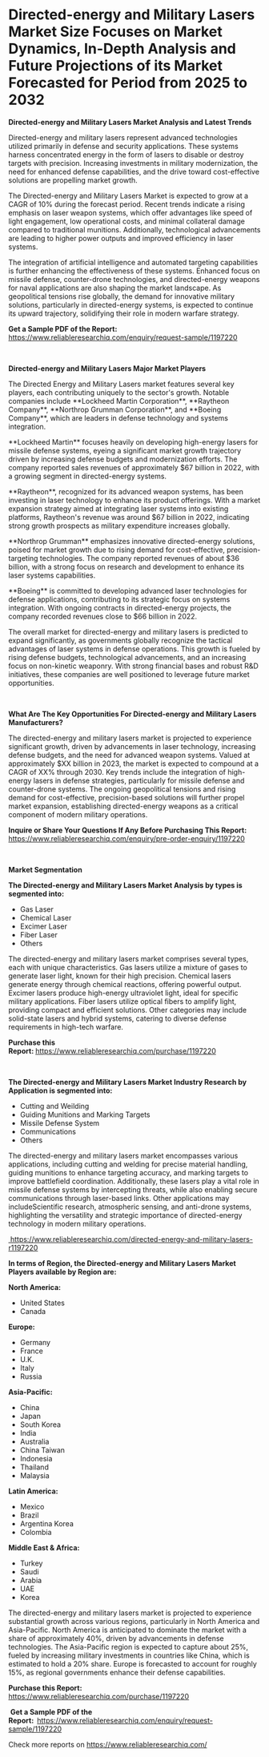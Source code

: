 <p><h1>Directed-energy and Military Lasers Market Size Focuses on Market Dynamics, In-Depth Analysis and Future Projections of its Market Forecasted for Period from 2025 to 2032</h1></p><p><strong>Directed-energy and Military Lasers Market Analysis and Latest Trends</strong></p>
<p><p>Directed-energy and military lasers represent advanced technologies utilized primarily in defense and security applications. These systems harness concentrated energy in the form of lasers to disable or destroy targets with precision. Increasing investments in military modernization, the need for enhanced defense capabilities, and the drive toward cost-effective solutions are propelling market growth.</p><p>The Directed-energy and Military Lasers Market is expected to grow at a CAGR of 10% during the forecast period. Recent trends indicate a rising emphasis on laser weapon systems, which offer advantages like speed of light engagement, low operational costs, and minimal collateral damage compared to traditional munitions. Additionally, technological advancements are leading to higher power outputs and improved efficiency in laser systems. </p><p>The integration of artificial intelligence and automated targeting capabilities is further enhancing the effectiveness of these systems. Enhanced focus on missile defense, counter-drone technologies, and directed-energy weapons for naval applications are also shaping the market landscape. As geopolitical tensions rise globally, the demand for innovative military solutions, particularly in directed-energy systems, is expected to continue its upward trajectory, solidifying their role in modern warfare strategy.</p></p>
<p><strong>Get a Sample PDF of the Report:&nbsp;</strong> <a href="https://www.reliableresearchiq.com/enquiry/request-sample/1197220?utm_campaign=2644&utm_medium=2&utm_source=Github&utm_content=ia&utm_term=28022025&utm_id=directed-energy-and-military-lasers">https://www.reliableresearchiq.com/enquiry/request-sample/1197220</a></p>
<p>&nbsp;</p>
<p><strong>Directed-energy and Military Lasers Major Market Players</strong></p>
<p><p>The Directed Energy and Military Lasers market features several key players, each contributing uniquely to the sector's growth. Notable companies include **Lockheed Martin Corporation**, **Raytheon Company**, **Northrop Grumman Corporation**, and **Boeing Company**, which are leaders in defense technology and systems integration.</p><p>**Lockheed Martin** focuses heavily on developing high-energy lasers for missile defense systems, eyeing a significant market growth trajectory driven by increasing defense budgets and modernization efforts. The company reported sales revenues of approximately $67 billion in 2022, with a growing segment in directed-energy systems.</p><p>**Raytheon**, recognized for its advanced weapon systems, has been investing in laser technology to enhance its product offerings. With a market expansion strategy aimed at integrating laser systems into existing platforms, Raytheon's revenue was around $67 billion in 2022, indicating strong growth prospects as military expenditure increases globally.</p><p>**Northrop Grumman** emphasizes innovative directed-energy solutions, poised for market growth due to rising demand for cost-effective, precision-targeting technologies. The company reported revenues of about $36 billion, with a strong focus on research and development to enhance its laser systems capabilities.</p><p>**Boeing** is committed to developing advanced laser technologies for defense applications, contributing to its strategic focus on systems integration. With ongoing contracts in directed-energy projects, the company recorded revenues close to $66 billion in 2022.</p><p>The overall market for directed-energy and military lasers is predicted to expand significantly, as governments globally recognize the tactical advantages of laser systems in defense operations. This growth is fueled by rising defense budgets, technological advancements, and an increasing focus on non-kinetic weaponry. With strong financial bases and robust R&D initiatives, these companies are well positioned to leverage future market opportunities.</p></p>
<p>&nbsp;</p>
<p><strong>What Are The Key Opportunities For Directed-energy and Military Lasers Manufacturers?</strong></p>
<p><p>The directed-energy and military lasers market is projected to experience significant growth, driven by advancements in laser technology, increasing defense budgets, and the need for advanced weapon systems. Valued at approximately $XX billion in 2023, the market is expected to compound at a CAGR of XX% through 2030. Key trends include the integration of high-energy lasers in defense strategies, particularly for missile defense and counter-drone systems. The ongoing geopolitical tensions and rising demand for cost-effective, precision-based solutions will further propel market expansion, establishing directed-energy weapons as a critical component of modern military operations.</p></p>
<p><strong>Inquire or Share Your Questions If Any Before Purchasing This Report:</strong> <a href="https://www.reliableresearchiq.com/enquiry/pre-order-enquiry/1197220?utm_campaign=2644&utm_medium=2&utm_source=Github&utm_content=ia&utm_term=28022025&utm_id=directed-energy-and-military-lasers">https://www.reliableresearchiq.com/enquiry/pre-order-enquiry/1197220</a></p>
<p>&nbsp;</p>
<p><strong>Market Segmentation</strong></p>
<p><strong>The Directed-energy and Military Lasers Market Analysis by types is segmented into:</strong></p>
<p><ul><li>Gas Laser</li><li>Chemical Laser</li><li>Excimer Laser</li><li>Fiber Laser</li><li>Others</li></ul></p>
<p><p>The directed-energy and military lasers market comprises several types, each with unique characteristics. Gas lasers utilize a mixture of gases to generate laser light, known for their high precision. Chemical lasers generate energy through chemical reactions, offering powerful output. Excimer lasers produce high-energy ultraviolet light, ideal for specific military applications. Fiber lasers utilize optical fibers to amplify light, providing compact and efficient solutions. Other categories may include solid-state lasers and hybrid systems, catering to diverse defense requirements in high-tech warfare.</p></p>
<p><strong>Purchase this Report:&nbsp;</strong><a href="https://www.reliableresearchiq.com/purchase/1197220?utm_campaign=2644&utm_medium=2&utm_source=Github&utm_content=ia&utm_term=28022025&utm_id=directed-energy-and-military-lasers">https://www.reliableresearchiq.com/purchase/1197220</a></p>
<p>&nbsp;</p>
<p><strong>The Directed-energy and Military Lasers Market Industry Research by Application is segmented into:</strong></p>
<p><ul><li>Cutting and Weilding</li><li>Guiding Munitions and Marking Targets</li><li>Missile Defense System</li><li>Communications</li><li>Others</li></ul></p>
<p><p>The directed-energy and military lasers market encompasses various applications, including cutting and welding for precise material handling, guiding munitions to enhance targeting accuracy, and marking targets to improve battlefield coordination. Additionally, these lasers play a vital role in missile defense systems by intercepting threats, while also enabling secure communications through laser-based links. Other applications may includeScientific research, atmospheric sensing, and anti-drone systems, highlighting the versatility and strategic importance of directed-energy technology in modern military operations.</p></p>
<p><a href="https://www.reliableresearchiq.com/directed-energy-and-military-lasers-r1197220?utm_campaign=2644&utm_medium=2&utm_source=Github&utm_content=ia&utm_term=28022025&utm_id=directed-energy-and-military-lasers">&nbsp;https://www.reliableresearchiq.com/directed-energy-and-military-lasers-r1197220</a></p>
<p><strong>In terms of Region, the Directed-energy and Military Lasers Market Players available by Region are:</strong></p>
<p>
    <p> <strong> North America: </strong>
        <ul>
            <li>United States</li>
            <li>Canada</li>
        </ul>
        </p> 
    <p> <strong> Europe: </strong>
        <ul>
            <li>Germany</li>
            <li>France</li>
            <li>U.K.</li>
            <li>Italy</li>
            <li>Russia</li>
        </ul>
        </p> 
    <p> <strong> Asia-Pacific: </strong>
        <ul>
            <li>China</li>
            <li>Japan</li>
            <li>South Korea</li>
            <li>India</li>
            <li>Australia</li>
            <li>China Taiwan</li>
            <li>Indonesia</li>
            <li>Thailand</li>
            <li>Malaysia</li>
        </ul>
        </p> 
    <p> <strong> Latin America: </strong>
        <ul>
            <li>Mexico</li>
            <li>Brazil</li>
            <li>Argentina Korea</li>
            <li>Colombia</li>
        </ul>
        </p> 
    <p> <strong> Middle East & Africa: </strong>
        <ul>
            <li>Turkey</li>
            <li>Saudi</li>
            <li>Arabia</li>
            <li>UAE</li>
            <li>Korea</li>
        </ul>
    </p>
    </p>
<p><p>The directed-energy and military lasers market is projected to experience substantial growth across various regions, particularly in North America and Asia-Pacific. North America is anticipated to dominate the market with a share of approximately 40%, driven by advancements in defense technologies. The Asia-Pacific region is expected to capture about 25%, fueled by increasing military investments in countries like China, which is estimated to hold a 20% share. Europe is forecasted to account for roughly 15%, as regional governments enhance their defense capabilities.</p></p>
<p><strong>Purchase this Report: </strong><a href="https://www.reliableresearchiq.com/purchase/1197220?utm_campaign=2644&utm_medium=2&utm_source=Github&utm_content=ia&utm_term=28022025&utm_id=directed-energy-and-military-lasers">https://www.reliableresearchiq.com/purchase/1197220</a></p>
<p>&nbsp;<strong>Get a Sample PDF of the Report:&nbsp;&nbsp;</strong><a href="https://www.reliableresearchiq.com/enquiry/request-sample/1197220?utm_campaign=2644&utm_medium=2&utm_source=Github&utm_content=ia&utm_term=28022025&utm_id=directed-energy-and-military-lasers">https://www.reliableresearchiq.com/enquiry/request-sample/1197220</a></p>
<p><strong></strong></p>
<p>Check more reports on <a href="https://www.reliableresearchiq.com/?utm_campaign=2644&utm_medium=2&utm_source=Github&utm_content=ia&utm_term=28022025&utm_id=directed-energy-and-military-lasers">https://www.reliableresearchiq.com/</a></p>